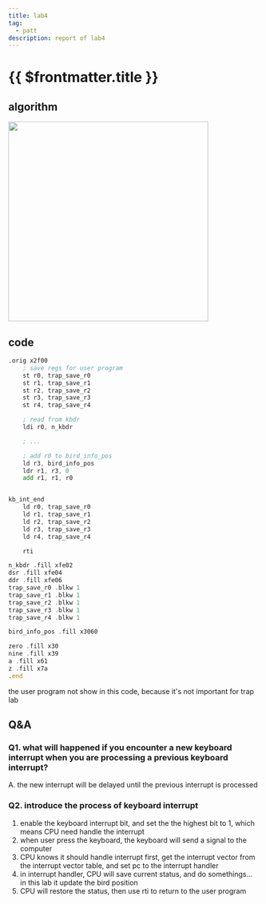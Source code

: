```yaml
---
title: lab4
tag:
  - patt
description: report of lab4
---
```


# {{ $frontmatter.title }}

## algorithm

<img width='400' src='https://raw.githubusercontent.com/shellRaining/img/main/2307/lab4flowchart.png'>

## code

```asm
.orig x2f00
    ; save regs for user program
	st r0, trap_save_r0
	st r1, trap_save_r1
	st r2, trap_save_r2
	st r3, trap_save_r3
	st r4, trap_save_r4

	; read from kbdr
	ldi r0, n_kbdr

    ; ...

	; add r0 to bird_info_pos
	ld r3, bird_info_pos
	ldr r1, r3, 0
	add r1, r1, r0


kb_int_end
	ld r0, trap_save_r0
	ld r1, trap_save_r1
	ld r2, trap_save_r2
	ld r3, trap_save_r3
	ld r4, trap_save_r4

	rti

n_kbdr .fill xfe02
dsr .fill xfe04
ddr .fill xfe06
trap_save_r0 .blkw 1
trap_save_r1 .blkw 1
trap_save_r2 .blkw 1
trap_save_r3 .blkw 1
trap_save_r4 .blkw 1

bird_info_pos .fill x3060

zero .fill x30
nine .fill x39
a .fill x61
z .fill x7a
.end
```

the user program not show in this code, because it's not important for trap lab

## Q&A

### Q1. what will happened if you encounter a new keyboard interrupt when you are processing a previous keyboard interrupt?

A. the new interrupt will be delayed until the previous interrupt is processed

### Q2. introduce the process of keyboard interrupt

1. enable the keyboard interrupt bit, and set the the highest bit to 1, which means CPU need handle the interrupt
2. when user press the keyboard, the keyboard will send a signal to the computer
3. CPU knows it should handle interrupt first, get the interrupt vector from the interrupt vector table, and set pc to the interrupt handler
4. in interrupt handler, CPU will save current status, and do somethings... in this lab it update the bird position
5. CPU will restore the status, then use rti to return to the user program
